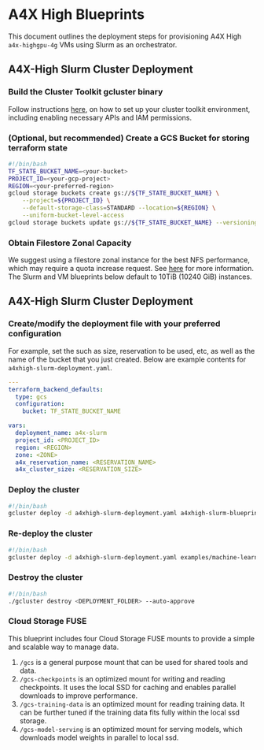 # A4X High Blueprints

This document outlines the deployment steps for provisioning A4X High
`a4x-highgpu-4g` VMs using Slurm as an orchestrator.

## A4X-High Slurm Cluster Deployment

### Build the Cluster Toolkit gcluster binary

Follow instructions
[here](https://cloud.google.com/cluster-toolkit/docs/setup/configure-environment),
on how to set up your cluster toolkit environment, including enabling necessary
APIs and IAM permissions.

### (Optional, but recommended) Create a GCS Bucket for storing terraform state

  ```bash
  #!/bin/bash
  TF_STATE_BUCKET_NAME=<your-bucket>
  PROJECT_ID=<your-gcp-project>
  REGION=<your-preferred-region>
  gcloud storage buckets create gs://${TF_STATE_BUCKET_NAME} \
      --project=${PROJECT_ID} \
      --default-storage-class=STANDARD --location=${REGION} \
      --uniform-bucket-level-access
  gcloud storage buckets update gs://${TF_STATE_BUCKET_NAME} --versioning
  ```

### Obtain Filestore Zonal Capacity
We suggest using a filestore zonal instance for the best NFS performance, which
may require a quota increase request. See
[here](https://cloud.google.com/filestore/docs/requesting-quota-increases) for
more information. The Slurm and VM blueprints below default to 10TiB (10240 GiB)
instances.

## A4X-High Slurm Cluster Deployment

### Create/modify the deployment file with your preferred configuration

For example, set the such as size, reservation to be used, etc, as well as the
name of the bucket that you just created. Below are example contents for `a4xhigh-slurm-deployment.yaml`.

```yaml
---
terraform_backend_defaults:
  type: gcs
  configuration:
    bucket: TF_STATE_BUCKET_NAME

vars:
  deployment_name: a4x-slurm
  project_id: <PROJECT_ID>
  region: <REGION>
  zone: <ZONE>
  a4x_reservation_name: <RESERVATION_NAME>
  a4x_cluster_size: <RESERVATION_SIZE>
```

### Deploy the cluster

``` bash
#!/bin/bash
gcluster deploy -d a4xhigh-slurm-deployment.yaml a4xhigh-slurm-blueprint.yaml
```

### Re-deploy the cluster

```bash
#!/bin/bash
gcluster deploy -d a4xhigh-slurm-deployment.yaml examples/machine-learning/a4x-highgpu-4g/a4xhigh-slurm-blueprint.yaml --only cluster-env,cluster --auto-approve -w
```

### Destroy the cluster

```bash
#!/bin/bash
./gcluster destroy <DEPLOYMENT_FOLDER> --auto-approve
```

### Cloud Storage FUSE

This blueprint includes four Cloud Storage FUSE mounts to provide a simple and scalable way
to manage data.

1. `/gcs` is a general purpose mount that can be used for shared tools and data.
1. `/gcs-checkpoints` is an optimized mount for writing and reading checkpoints. It
    uses the local SSD for caching and enables parallel downloads to improve
    performance.
1. `/gcs-training-data` is an optimized mount for reading training data. It can
   be further tuned if the training data fits fully within the local ssd
   storage.
1. `/gcs-model-serving` is an optimized mount for serving models, which
   downloads model weights in parallel to local ssd.
